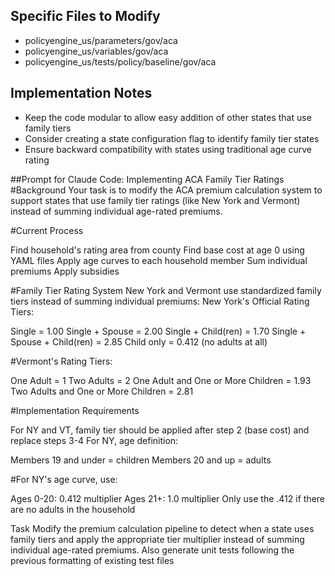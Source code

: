 ## Specific Files to Modify
- policyengine_us/parameters/gov/aca
- policyengine_us/variables/gov/aca
- policyengine_us/tests/policy/baseline/gov/aca


## Implementation Notes
- Keep the code modular to allow easy addition of other states that use family tiers
- Consider creating a state configuration flag to identify family tier states
- Ensure backward compatibility with states using traditional age curve rating


##Prompt for Claude Code: Implementing ACA Family Tier Ratings
#Background
Your task is to modify the ACA premium calculation system to support states that use family tier ratings (like New York and Vermont) instead of summing individual age-rated premiums.

#Current Process

Find household's rating area from county
Find base cost at age 0 using YAML files
Apply age curves to each household member
Sum individual premiums
Apply subsidies

#Family Tier Rating System
New York and Vermont use standardized family tiers instead of summing individual premiums:
New York's Official Rating Tiers:

Single = 1.00
Single + Spouse = 2.00
Single + Child(ren) = 1.70
Single + Spouse + Child(ren) = 2.85
Child only = 0.412 (no adults at all)

#Vermont's Rating Tiers:

One Adult = 1
Two Adults = 2
One Adult and One or More Children = 1.93
Two Adults and One or More Children = 2.81

#Implementation Requirements

For NY and VT, family tier should be applied after step 2 (base cost) and replace steps 3-4
For NY, age definition:

Members 19 and under = children
Members 20 and up = adults


#For NY's age curve, use:

Ages 0-20: 0.412 multiplier
Ages 21+: 1.0 multiplier
Only use the .412 if there are no adults in the household

Task
Modify the premium calculation pipeline to detect when a state uses family tiers and apply the appropriate tier multiplier instead of summing individual age-rated premiums. Also generate unit tests following the previous formatting of existing test files
